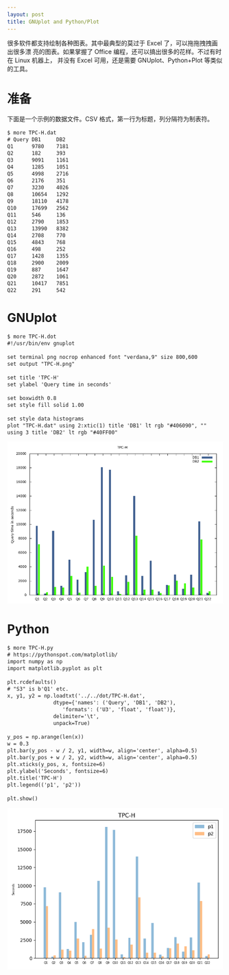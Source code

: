 ```yaml
---
layout: post
title: GNUplot and Python/Plot
---
```


很多软件都支持绘制各种图表。其中最典型的莫过于 Excel 了，可以拖拖拽拽画出很多漂 亮的图表。如果掌握了 Office 编程，还可以搞出很多的花样。不过有时在 Linux 机器上， 并没有 Excel 可用，还是需要 GNUplot、Python+Plot 等类似的工具。


# 准备

下面是一个示例的数据文件。CSV 格式，第一行为标题，列分隔符为制表符。

```
$ more TPC-H.dat
# Query DB1     DB2
Q1      9780    7181
Q2      182     393
Q3      9091    1161
Q4      1285    1051
Q5      4998    2716
Q6      2176    351
Q7      3230    4026
Q8      10654   1292
Q9      18110   4178
Q10     17699   2562
Q11     546     136
Q12     2790    1853
Q13     13990   8382
Q14     2708    770
Q15     4843    768
Q16     498     252
Q17     1428    1355
Q18     2900    2009
Q19     887     1647
Q20     2872    1061
Q21     10417   7851
Q22     291     542
```


# GNUplot

```
$ more TPC-H.dot
#!/usr/bin/env gnuplot

set terminal png nocrop enhanced font "verdana,9" size 800,600 
set output "TPC-H.png"

set title 'TPC-H'
set ylabel 'Query time in seconds'

set boxwidth 0.8
set style fill solid 1.00 

set style data histograms
plot "TPC-H.dat" using 2:xtic(1) title 'DB1' lt rgb "#406090", "" using 3 title 'DB2' lt rgb "#40FF00"
```

![img](/images/gnu-plot.png)


# Python

```
$ more TPC-H.py
# https://pythonspot.com/matplotlib/
import numpy as np
import matplotlib.pyplot as plt

plt.rcdefaults()
# "S3" is b'Q1' etc.
x, y1, y2 = np.loadtxt('../../dot/TPC-H.dat',
		       dtype={'names': ('Query', 'DB1', 'DB2'),
			      'formats': ('U3', 'float', 'float')},
		       delimiter='\t',
		       unpack=True)

y_pos = np.arange(len(x))
w = 0.3
plt.bar(y_pos - w / 2, y1, width=w, align='center', alpha=0.5)
plt.bar(y_pos + w / 2, y2, width=w, align='center', alpha=0.5)
plt.xticks(y_pos, x, fontsize=6)
plt.ylabel('Seconds', fontsize=6)
plt.title('TPC-H')
plt.legend(('p1', 'p2'))

plt.show()
```

![img](/images/python-plot.png)

